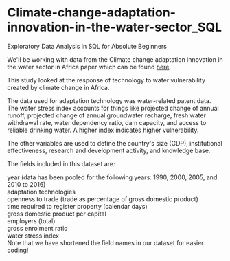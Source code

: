 # Climate-change-adaptation-innovation-in-the-water-sector_SQL
Exploratory Data Analysis in SQL for Absolute Beginners

We'll be working with data from the Climate change adaptation innovation in the water sector in Africa paper which can be found [here](https://www.sciencedirect.com/science/article/pii/S2352340922009854).

This study looked at the response of technology to water vulnerability created by climate change in Africa.

The data used for adaptation technology was water-related patent data. The water stress index accounts for things like projected change of annual runoff, projected change of annual groundwater recharge, fresh water withdrawal rate, water dependency ratio, dam capacity, and access to reliable drinking water. A higher index indicates higher vulnerability.

The other variables are used to define the country's size (GDP), institutional effectiveness, research and development activity, and knowledge base.

The fields included in this dataset are:

year (data has been pooled for the following years: 1990, 2000, 2005, and 2010 to 2016)<br>
adaptation technologies<br>
openness to trade (trade as percentage of gross domestic product)<br>
time required to register property (calendar days)<br>
gross domestic product per capital<br>
employers (total)<br>
gross enrolment ratio<br>
water stress index<br>
Note that we have shortened the field names in our dataset for easier coding!
